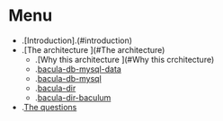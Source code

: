 # Menu


- .[Introduction].(#introduction)
- .[The architecture ](#The architecture)
   - .[Why this architecture ](#Why this crchitecture)
   - .[bacula-db-mysql-data](/docs/bacula-db-mysql-data.md)
   - .[bacula-db-mysql](/docs/bacula-db-mysql.md)
   - .[bacula-dir](/docs/bacula-dir.md)
   - .[bacula-dir-baculum](/docs/bacula-dir-baculum.md)
- .[The questions](/docs/questions.md)

    

